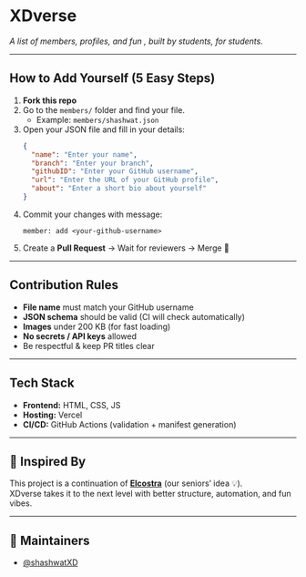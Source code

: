 # XDverse
*A list of members, profiles, and fun , built by students, for students.*

---

## How to Add Yourself (5 Easy Steps)

1. **Fork this repo**  
2. Go to the `members/` folder and find your file.  
   - Example: `members/shashwat.json`  
3. Open your JSON file and fill in your details:  
   ```json
   {
     "name": "Enter your name",
     "branch": "Enter your branch",
     "githubID": "Enter your GitHub username",
     "url": "Enter the URL of your GitHub profile",
     "about": "Enter a short bio about yourself"
   }
   ```
4. Commit your changes with message:  
   ```
   member: add <your-github-username>
   ```  
5. Create a **Pull Request** → Wait for reviewers → Merge 🎉  

---

## Contribution Rules
- **File name** must match your GitHub username  
- **JSON schema** should be valid (CI will check automatically)  
- **Images** under 200 KB (for fast loading)  
- **No secrets / API keys** allowed  
- Be respectful & keep PR titles clear  
---

## Tech Stack
- **Frontend:** HTML, CSS, JS  
- **Hosting:** Vercel  
- **CI/CD:** GitHub Actions (validation + manifest generation)  

---

## 🌱 Inspired By
This project is a continuation of [**Elcostra**](https://github.com/EuclidStellar/elcostra) (our seniors’ idea 💡).  
XDverse takes it to the next level with better structure, automation, and fun vibes.  

---

## 👥 Maintainers
- [@shashwatXD](https://github.com/shashwatXD)  
  

